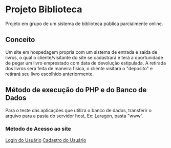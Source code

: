 # Projeto Biblioteca
 Projeto em grupo de um sistema de biblioteca pública parcialmente online.

## Conceito
 Um site em hospedagem propria com um sistema de entrada e saída de livros, o qual o cliente/visitante do site se cadastrará e terá a oportunidade de pegar um livro emprestado com data de devolução estipulada. A retirada dos livros será feita de maneira fisica, o cliente visitará o "deposito" e retirará seu livro escolhido anteriormente. 

## Método de execução do PHP e do Banco de Dados
 Para o teste das aplicações que utiliza o banco de dados, transferir o arquivo para a pasta do servidor host, Ex: Laragon, pasta "www".

### Método de Acesso ao site
 [Login do Usuário](https://iserafimn.github.io/Projeto_Biblioteca/site_biblioteca/usuario_login.html)
 [Cadastro do Usuário](https://iserafimn.github.io/Projeto_Biblioteca/site_biblioteca/usuario_cadastro.html)
